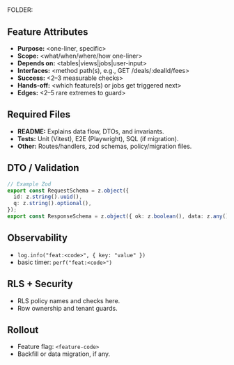 # <feature-code> <feature-slug>

FOLDER: <DOMAIN>_<MODULE>_<FEATURE>

## Feature Attributes
- **Purpose:** <one-liner, specific>
- **Scope:** <what/when/where/how one-liner>
- **Depends on:** <tables|views|jobs|user-input>
- **Interfaces:** <method path(s), e.g., GET /deals/:dealId/fees>
- **Success:** <2–3 measurable checks>
- **Hands-off:** <which feature(s) or jobs get triggered next>
- **Edges:** <2–5 rare extremes to guard>

## Required Files
- **README:** Explains data flow, DTOs, and invariants.
- **Tests:** Unit (Vitest), E2E (Playwright), SQL (if migration).
- **Other:** Routes/handlers, zod schemas, policy/migration files.

## DTO / Validation
```ts
// Example Zod
export const RequestSchema = z.object({
  id: z.string().uuid(),
  q: z.string().optional(),
});
export const ResponseSchema = z.object({ ok: z.boolean(), data: z.any() });
```

## Observability
- `log.info("feat:<code>", { key: "value" })`
- basic timer: `perf("feat:<code>")`

## RLS + Security
- RLS policy names and checks here.
- Row ownership and tenant guards.

## Rollout
- Feature flag: `<feature-code>`
- Backfill or data migration, if any.
